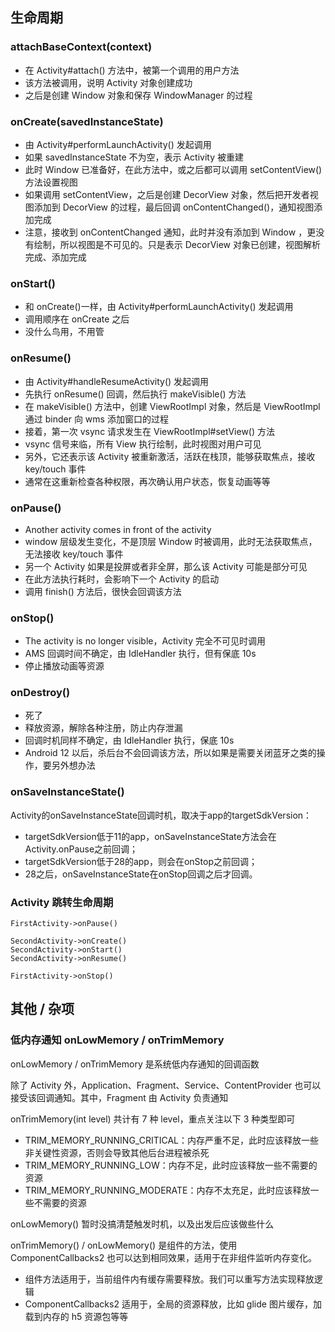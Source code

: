 

## 生命周期

### attachBaseContext(context)

- 在 Activity#attach() 方法中，被第一个调用的用户方法
- 该方法被调用，说明 Activity 对象创建成功
- 之后是创建 Window 对象和保存 WindowManager 的过程

### onCreate(savedInstanceState)

- 由 Activity#performLaunchActivity() 发起调用
- 如果 savedInstanceState 不为空，表示 Activity 被重建
- 此时 Window 已准备好，在此方法中，或之后都可以调用 setContentView() 方法设置视图
- 如果调用 setContentView，之后是创建 DecorView 对象，然后把开发者视图添加到 DecorView 的过程，最后回调 onContentChanged()，通知视图添加完成
- 注意，接收到 onContentChanged 通知，此时并没有添加到 Window ，更没有绘制，所以视图是不可见的。只是表示 DecorView 对象已创建，视图解析完成、添加完成

### onStart()

- 和 onCreate()一样，由 Activity#performLaunchActivity() 发起调用
- 调用顺序在 onCreate 之后
- 没什么鸟用，不用管

### onResume()

- 由 Activity#handleResumeActivity() 发起调用
- 先执行 onResume() 回调，然后执行 makeVisible() 方法
- 在 makeVisible() 方法中，创建 ViewRootImpl 对象，然后是 ViewRootImpl 通过 binder 向 wms 添加窗口的过程
- 接着，第一次 vsync 请求发生在 ViewRootImpl#setView() 方法
- vsync 信号来临，所有 View 执行绘制，此时视图对用户可见
- 另外，它还表示该 Activity 被重新激活，活跃在栈顶，能够获取焦点，接收 key/touch 事件
- 通常在这重新检查各种权限，再次确认用户状态，恢复动画等等

### onPause()

- Another activity comes in front of the activity
- window 层级发生变化，不是顶层 Window 时被调用，此时无法获取焦点，无法接收 key/touch 事件
- 另一个 Activity 如果是投屏或者非全屏，那么该 Activity 可能是部分可见
- 在此方法执行耗时，会影响下一个 Activity 的启动
- 调用 finish() 方法后，很快会回调该方法

### onStop()

- The activity is no longer visible，Activity 完全不可见时调用
- AMS 回调时间不确定，由 IdleHandler 执行，但有保底 10s
- 停止播放动画等资源

### onDestroy()

- 死了
- 释放资源，解除各种注册，防止内存泄漏
- 回调时机同样不确定，由 IdleHandler 执行，保底 10s
- Android 12 以后，杀后台不会回调该方法，所以如果是需要关闭蓝牙之类的操作，要另外想办法

### onSaveInstanceState()

Activity的onSaveInstanceState回调时机，取决于app的targetSdkVersion：

- targetSdkVersion低于11的app，onSaveInstanceState方法会在Activity.onPause之前回调；
- targetSdkVersion低于28的app，则会在onStop之前回调；
- 28之后，onSaveInstanceState在onStop回调之后才回调。

### Activity 跳转生命周期

```
FirstActivity->onPause()

SecondActivity->onCreate()
SecondActivity->onStart()
SecondActivity->onResume()

FirstActivity->onStop()
```

## 其他 / 杂项

### 低内存通知 onLowMemory / onTrimMemory

onLowMemory / onTrimMemory 是系统低内存通知的回调函数

除了 Activity 外，Application、Fragment、Service、ContentProvider 也可以接受该回调通知。其中，Fragment 由 Activity 负责通知

onTrimMemory(int level) 共计有 7 种 level，重点关注以下 3 种类型即可

- TRIM_MEMORY_RUNNING_CRITICAL：内存严重不足，此时应该释放一些非关键性资源，否则会导致其他后台进程被杀死
- TRIM_MEMORY_RUNNING_LOW：内存不足，此时应该释放一些不需要的资源
- TRIM_MEMORY_RUNNING_MODERATE：内存不太充足，此时应该释放一些不需要的资源

onLowMemory() 暂时没搞清楚触发时机，以及出发后应该做些什么

onTrimMemory() / onLowMemory() 是组件的方法，使用 ComponentCallbacks2 也可以达到相同效果，适用于在非组件监听内存变化。

- 组件方法适用于，当前组件内有缓存需要释放。我们可以重写方法实现释放逻辑
- ComponentCallbacks2 适用于，全局的资源释放，比如 glide 图片缓存，加载到内存的 h5 资源包等等